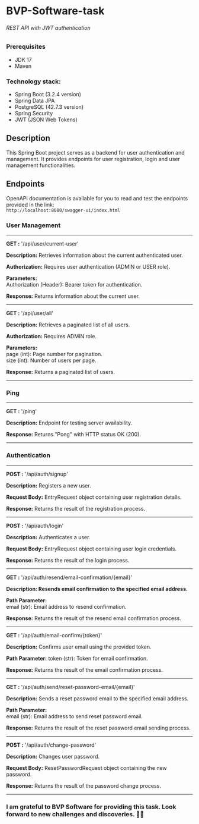 # BVP-Software-task
###### REST API with JWT authentication

### Prerequisites
- JDK 17
- Maven

### Technology stack:
* Spring Boot (3.2.4 version)
* Spring Data JPA
* PostgreSQL (42.7.3 version)
* Spring Security
* JWT (JSON Web Tokens)

## Description

This Spring Boot project serves as a backend for user authentication and management. 
It provides endpoints for user registration, login and user management functionalities.

## Endpoints
OpenAPI documentation is available for you to read and test the endpoints provided in the link:  
`http://localhost:8080/swagger-ui/index.html`

### User Management

---
<b>GET :</b> '/api/user/current-user'

<b>Description:</b> Retrieves information about the current authenticated user.

<b>Authorization:</b> Requires user authentication (ADMIN or USER role).

<b>Parameters:</b>  
Authorization (Header): Bearer token for authentication.

<b>Response:</b> Returns information about the current user.

---
<b>GET :</b> '/api/user/all'

<b>Description:</b> Retrieves a paginated list of all users.

<b>Authorization:</b> Requires ADMIN role.

<b>Parameters:</b>  
page (int): Page number for pagination.  
size (int): Number of users per page.

<b>Response:</b> Returns a paginated list of users.

---
### Ping

---
<b>GET :</b> '/ping'

<b>Description:</b> Endpoint for testing server availability.

<b>Response:</b> Returns "Pong" with HTTP status OK (200).

---
### Authentication

---
<b>POST :</b> '/api/auth/signup'

<b>Description:</b> Registers a new user.

<b>Request Body:</b> EntryRequest object containing user registration details.

<b>Response:</b> Returns the result of the registration process.

---
<b>POST :</b> '/api/auth/login'

<b>Description:</b> Authenticates a user.

<b>Request Body:</b> EntryRequest object containing user login credentials.

<b>Response:</b> Returns the result of the login process.

---
<b>GET :</b> '/api/auth/resend/email-confirmation/{email}'

<b>Description: Resends email confirmation to the specified email address.</b>

<b>Path Parameter:</b>  
email (str): Email address to resend confirmation.

<b>Response:</b>  Returns the result of the resend email confirmation process.

---
<b>GET :</b> '/api/auth/email-confirm/{token}'

<b>Description:</b> Confirms user email using the provided token.

<b>Path Parameter:</b>
token (str): Token for email confirmation.

<b>Response:</b> Returns the result of the email confirmation process.

---
<b>GET :</b> '/api/auth/send/reset-password-email/{email}'

<b>Description:</b> Sends a reset password email to the specified email address.

<b>Path Parameter:</b>  
email (str): Email address to send reset password email.

<b>Response:</b> Returns the result of the reset password email sending process.

---
<b>POST :</b> '/api/auth/change-password'

<b>Description:</b> Changes user password.

<b>Request Body:</b> ResetPasswordRequest object containing the new password.

<b>Response:</b> Returns the result of the password change process.

---
<h3>I am grateful to BVP Software for providing this task. Look forward to new challenges and discoveries. 🚀🌟</h3>